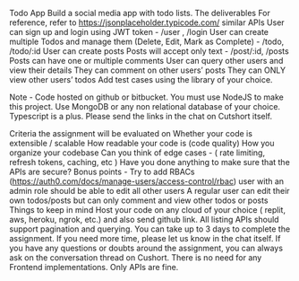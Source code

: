 Todo App
Build a social media app with todo lists.
The deliverables
For reference, refer to https://jsonplaceholder.typicode.com/ similar APIs
User can sign up and login using JWT token - /user , /login
User can create multiple Todos and manage them (Delete, Edit, Mark as Complete) - /todo, /todo/:id
User can create posts
Posts will accept only text -  /post/:id, /posts
Posts can have one or multiple comments
User can query other users and view their details
They can comment on other users’ posts
They can ONLY view other users’ todos
Add test cases using the library of your choice.
	
Note - 
Code hosted on github or bitbucket. You must use NodeJS to make this project.
Use MongoDB or any non relational database of your choice.
Typescript is a plus.
Please send the links in the chat on Cutshort itself.


Criteria the assignment will be evaluated on
Whether your code is extensible / scalable
How readable your code is (code quality)
How you organize your codebase
Can you think of edge cases - ( rate limiting, refresh tokens, caching, etc )
Have you done anything to make sure that the APIs are secure?
Bonus points - 
Try to add RBACs (https://auth0.com/docs/manage-users/access-control/rbac)
user with an admin role should be able to edit all other users
A regular user can edit their own todos/posts but can only comment and view other todos or posts
Things to keep in mind
Host your code on any cloud of your choice ( replit, aws, heroku, ngrok, etc.) and also send github link.
All listing APIs should support pagination and querying.
You can take up to 3 days to complete the assignment. If you need more time, please let us know in the chat itself.
If you have any questions or doubts around the assignment, you can always ask on the conversation thread on Cushort.
There is no need for any Frontend implementations. Only APIs are fine.


